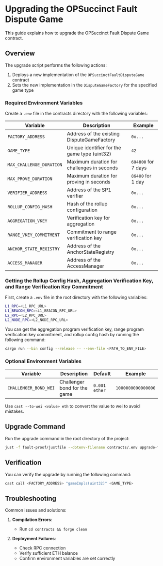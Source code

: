 # Upgrading the OPSuccinct Fault Dispute Game

This guide explains how to upgrade the OPSuccinct Fault Dispute Game contract.

## Overview

The upgrade script performs the following actions:
1. Deploys a new implementation of the `OPSuccinctFaultDisputeGame` contract
2. Sets the new implementation in the `DisputeGameFactory` for the specified game type

### Required Environment Variables

Create a `.env` file in the contracts directory with the following variables:

| Variable | Description | Example |
|----------|-------------|---------|
| `FACTORY_ADDRESS` | Address of the existing DisputeGameFactory | `0x...` |
| `GAME_TYPE` | Unique identifier for the game type (uint32) | `42` |
| `MAX_CHALLENGE_DURATION` | Maximum duration for challenges in seconds | `604800` for 7 days |
| `MAX_PROVE_DURATION` | Maximum duration for proving in seconds | `86400` for 1 day |
| `VERIFIER_ADDRESS` | Address of the SP1 verifier | `0x...` |
| `ROLLUP_CONFIG_HASH` | Hash of the rollup configuration | `0x...` |
| `AGGREGATION_VKEY` | Verification key for aggregation | `0x...` |
| `RANGE_VKEY_COMMITMENT` | Commitment to range verification key | `0x...` |
| `ANCHOR_STATE_REGISTRY` | Address of the AnchorStateRegistry | `0x...` |
| `ACCESS_MANAGER` | Address of the AccessManager | `0x...` |

### Getting the Rollup Config Hash, Aggregation Verification Key, and Range Verification Key Commitment

First, create a `.env` file in the root directory with the following variables:
```bash
L1_RPC=<L1_RPC_URL>
L1_BEACON_RPC=<L1_BEACON_RPC_URL>
L2_RPC=<L2_RPC_URL>
L2_NODE_RPC=<L2_NODE_RPC_URL>
```

You can get the aggregation program verification key, range program verification key commitment, and rollup config hash by running the following command:

```bash
cargo run --bin config --release -- --env-file <PATH_TO_ENV_FILE>
```

### Optional Environment Variables

| Variable | Description | Default | Example |
|----------|-------------|---------|---------|
| `CHALLENGER_BOND_WEI` | Challenger bond for the game | `0.001 ether` | `1000000000000000` |

Use `cast --to-wei <value> eth` to convert the value to wei to avoid mistakes.

## Upgrade Command

Run the upgrade command in the root directory of the project:
```bash
just -f fault-proof/justfile --dotenv-filename contracts/.env upgrade-fault-dispute-game
```

## Verification

You can verify the upgrade by running the following command:
```bash
cast call <FACTORY_ADDRESS> "gameImpls(uint32)" <GAME_TYPE>
```

## Troubleshooting

Common issues and solutions:

1. **Compilation Errors**:
   - Run `cd contracts && forge clean`

2. **Deployment Failures**:
   - Check RPC connection
   - Verify sufficient ETH balance
   - Confirm environment variables are set correctly
